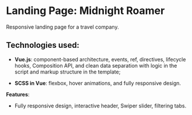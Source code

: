 # Landing Page: Midnight Roamer

Responsive landing page for a travel company.

## Technologies used:

-   **Vue.js**: component-based architecture, events, ref, directives, lifecycle hooks, Composition API, and clean data separation with logic in the script and markup structure in the template;

-   **SCSS in Vue**: flexbox, hover animations, and fully responsive design.

**Features**:

-   Fully responsive design, interactive header, Swiper slider, filtering tabs.
